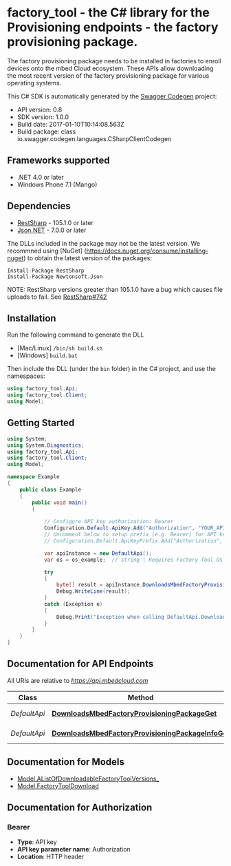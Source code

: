# factory_tool - the C# library for the Provisioning endpoints - the factory provisioning package.

The factory provisioning package needs to be installed in factories to enroll devices onto the mbed Cloud ecosystem.  These APIs allow downloading the most recent version of the factory provisioning package for various operating systems. 

This C# SDK is automatically generated by the [Swagger Codegen](https://github.com/swagger-api/swagger-codegen) project:

- API version: 0.8
- SDK version: 1.0.0
- Build date: 2017-01-10T10:14:08.563Z
- Build package: class io.swagger.codegen.languages.CSharpClientCodegen

## Frameworks supported
- .NET 4.0 or later
- Windows Phone 7.1 (Mango)

## Dependencies
- [RestSharp](https://www.nuget.org/packages/RestSharp) - 105.1.0 or later
- [Json.NET](https://www.nuget.org/packages/Newtonsoft.Json/) - 7.0.0 or later

The DLLs included in the package may not be the latest version. We recommned using [NuGet] (https://docs.nuget.org/consume/installing-nuget) to obtain the latest version of the packages:
```
Install-Package RestSharp
Install-Package Newtonsoft.Json
```

NOTE: RestSharp versions greater than 105.1.0 have a bug which causes file uploads to fail. See [RestSharp#742](https://github.com/restsharp/RestSharp/issues/742)

## Installation
Run the following command to generate the DLL
- [Mac/Linux] `/bin/sh build.sh`
- [Windows] `build.bat`

Then include the DLL (under the `bin` folder) in the C# project, and use the namespaces:
```csharp
using factory_tool.Api;
using factory_tool.Client;
using Model;
```

## Getting Started

```csharp
using System;
using System.Diagnostics;
using factory_tool.Api;
using factory_tool.Client;
using Model;

namespace Example
{
    public class Example
    {
        public void main()
        {
            
            // Configure API key authorization: Bearer
            Configuration.Default.ApiKey.Add("Authorization", "YOUR_API_KEY");
            // Uncomment below to setup prefix (e.g. Bearer) for API key, if needed
            // Configuration.Default.ApiKeyPrefix.Add("Authorization", "Bearer");

            var apiInstance = new DefaultApi();
            var os = os_example;  // string | Requires Factory Tool OS name (Windows or Linux).

            try
            {
                byte[] result = apiInstance.DownloadsMbedFactoryProvisioningPackageGet(os);
                Debug.WriteLine(result);
            }
            catch (Exception e)
            {
                Debug.Print("Exception when calling DefaultApi.DownloadsMbedFactoryProvisioningPackageGet: " + e.Message );
            }
        }
    }
}
```

<a name="documentation-for-api-endpoints"></a>
## Documentation for API Endpoints

All URIs are relative to *https://api.mbedcloud.com*

Class | Method | HTTP request | Description
------------ | ------------- | ------------- | -------------
*DefaultApi* | [**DownloadsMbedFactoryProvisioningPackageGet**](docs/DefaultApi.md#downloadsmbedfactoryprovisioningpackageget) | **GET** /downloads/mbed_factory_provisioning_package | 
*DefaultApi* | [**DownloadsMbedFactoryProvisioningPackageInfoGet**](docs/DefaultApi.md#downloadsmbedfactoryprovisioningpackageinfoget) | **GET** /downloads/mbed_factory_provisioning_package/info | 


<a name="documentation-for-models"></a>
## Documentation for Models

 - [Model.AListOfDownloadableFactoryToolVersions_](docs/AListOfDownloadableFactoryToolVersions_.md)
 - [Model.FactoryToolDownload](docs/FactoryToolDownload.md)


## Documentation for Authorization

### Bearer

- **Type**: API key
- **API key parameter name**: Authorization
- **Location**: HTTP header

